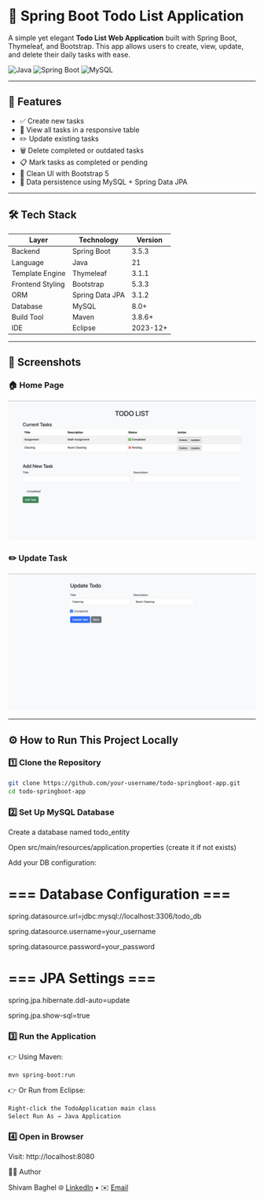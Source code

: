 # 📝 Spring Boot Todo List Application

A simple yet elegant **Todo List Web Application** built with Spring Boot, Thymeleaf, and Bootstrap. This app allows users to create, view, update, and delete their daily tasks with ease.

![Java](https://img.shields.io/badge/Java-21-green)
![Spring Boot](https://img.shields.io/badge/Spring--Boot-3.5.3-brightgreen)
![MySQL](https://img.shields.io/badge/MySQL-8.0-blue)

---

## 🚀 Features

- ✅ Create new tasks
- 📝 View all tasks in a responsive table
- ✏️ Update existing tasks
- 🗑 Delete completed or outdated tasks
- 📋 Mark tasks as completed or pending
- 🎨 Clean UI with Bootstrap 5
- 💾 Data persistence using MySQL + Spring Data JPA

---

## 🛠 Tech Stack

| Layer            | Technology      | Version  |
| ---------------- | --------------- | -------- |
| Backend          | Spring Boot     | 3.5.3    |
| Language         | Java            | 21       |
| Template Engine  | Thymeleaf       | 3.1.1    |
| Frontend Styling | Bootstrap       | 5.3.3    |
| ORM              | Spring Data JPA | 3.1.2    |
| Database         | MySQL           | 8.0+     |
| Build Tool       | Maven           | 3.8.6+   |
| IDE              | Eclipse         | 2023-12+ |

---

## 📸 Screenshots

### 🏠 Home Page

![Home Page](screenshots/homepage.png)

### ✏️ Update Task

![Update Task](screenshots/update.png)

---

## ⚙️ How to Run This Project Locally

### 1️⃣ Clone the Repository

```bash
git clone https://github.com/your-username/todo-springboot-app.git
cd todo-springboot-app
```

### 2️⃣ Set Up MySQL Database

Create a database named todo_entity

Open src/main/resources/application.properties (create it if not exists)

Add your DB configuration:

# === Database Configuration ===
spring.datasource.url=jdbc:mysql://localhost:3306/todo_db

spring.datasource.username=your_username

spring.datasource.password=your_password

# === JPA Settings ===
spring.jpa.hibernate.ddl-auto=update

spring.jpa.show-sql=true

### 3️⃣ Run the Application

👉 Using Maven:

    mvn spring-boot:run

👉 Or Run from Eclipse:

    Right-click the TodoApplication main class
    Select Run As → Java Application

### 4️⃣ Open in Browser

Visit: http://localhost:8080

🙋‍♂️ Author

Shivam Baghel
🌐 [LinkedIn](https://www.linkedin.com/in/shivam-baghel-897935220/) • ✉️ [Email](mailto:shivambaghelaug@gmail.com)

